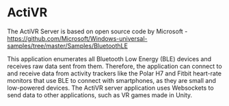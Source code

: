 # ActiVR

The ActiVR Server is based on open source code by Microsoft - https://github.com/Microsoft/Windows-universal-samples/tree/master/Samples/BluetoothLE

This application enumerates all Bluetooth Low Energy (BLE) devices and receives raw data sent from them. Therefore, 
the application can connect to and receive data from activity trackers like the Polar H7 and Fitbit heart-rate monitors
that use BLE to connect with smartphones, as they are small and low-powered devices. 
The ActiVR server application uses Websockets to send data to other applications, such as VR games made in Unity.
